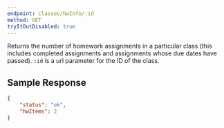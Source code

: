 ```yaml
---
endpoint: classes/hwInfo/:id
method: GET
tryItOutDisabled: true
---
```


Returns the number of homework assignments in a particular class (this includes completed assignments and assignments whose due dates have passed). `:id` is a url parameter for the ID of the class.

## Sample Response
```json
{
	"status": "ok",
	"hwItems": 2
}
```